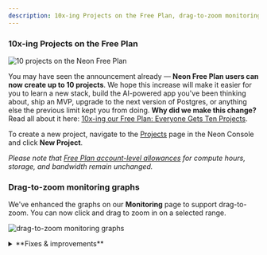 ```yaml
---
description: 10x-ing Projects on the Free Plan, drag-to-zoom monitoring graphs, and more
---
```


### 10x-ing Projects on the Free Plan

![10 projects on the Neon Free Plan](/docs/relnotes/ten_projects.png)

You may have seen the announcement already — **Neon Free Plan users can now create up to 10 projects**. We hope this increase will make it easier for you to learn a new stack, build the AI-powered app you've been thinking about, ship an MVP, upgrade to the next version of Postgres, or anything else the previous limit kept you from doing. **Why did we make this change?** Read all about it here: [10x-ing our Free Plan: Everyone Gets Ten Projects](https://neon.tech/blog/10x-projects-on-free-plan).

To create a new project, navigate to the [Projects](https://console.neon.tech/app/projects) page in the Neon Console and click **New Project**.

_Please note that [Free Plan account-level allowances](https://neon.tech/docs/introduction/plans#free-plan) for compute hours, storage, and bandwidth remain unchanged._

### Drag-to-zoom monitoring graphs

We've enhanced the graphs on our **Monitoring** page to support drag-to-zoom. You can now click and drag to zoom in on a selected range.

![drag-to-zoom monitoring graphs](/docs/relnotes/drag-to-zoom.png)

<details>
<summary>**Fixes & improvements**</summary>

- **Neon CLI update**: We released a new version of the [Neon CLI](https://neon.tech/docs/reference/neon-cli), with the following updates:

  - Fixed an issue with the `login` alias for the [neon auth](/docs/reference/cli-auth) command.
  - Removed the previously deprecated `set-primary` primary subcommand from the [branches](/docs/reference/cli-branches) command. It was replaced by the [set-default](/docs/reference/cli-branches#set-default) subcommand.
  - Removed the previously deprecated `--allow-list` and `--ip-primary-only` options from the [projects update](/docs/reference/cli-projects#update) command. Operations performed by these options are supported by the [ip-allow](/docs/reference/cli-ip-allow) command.
  - Removed the previously deprecated `--primary-only` option from the [ip-allow](/docs/reference/cli-ip-allow) command. It was replaced by the [ip-allow add --protected-only](https://neon.tech/docs/reference/cli-ip-allow#add) option.
  - Updated the [project list](/docs/reference/cli-projects#list) command to output a user-friendly message when there are no projects or shared projects to display.

  To update your Neon CLI installation to the latest version, follow our [CLI upgrade instructions](/docs/reference/cli-install#upgrade).

- **Create Support Ticket modal enhancements**: We've made a few updates to the **Create support ticket** modal in the Neon Console:

  - Added a drop-down menu for selecting a personal account or organization.
  - To help resolve support cases faster, the consent option to allow Neon Support staff to connect to your database is now selected by default. You can leave this option selected or deselect it when opening a support ticket.

- **Organizations and Collaborators update**: When a [project collaborator](/docs/guides/project-collaboration-guide) is added as a member of an [organization](/docs/manage/organizations), they are now automatically removed as a collaborator from projects within that organization to avoid redundancy.

- **Neon Console enhancements**: The table on the [Projects](https://console.neon.tech/app/projects) page in the Neon Console now includes an **Integrations** column that lists your project's integrations. If there are no integrations, an **Add** option takes you to the **Integrations** page where you can view available integrations.

- **Extension update**: Updated the [neon](/docs/extensions/neon) extension to version 1.5 for all Postgres versions to add support for Neon-internal functions and views owned by the Neon system role.

- **Neon API change**: The [Delete a project](https://api-docs.neon.tech/reference/deleteproject) endpoint now returns a `404 Not Found` response instead of a `200 OK` response if the project has already been deleted. This is a potentially breaking change for applications that expect a `200 OK` response for all delete operations, regardless of whether a project was actually deleted.

- **Fixes**:
  - Fixed an issue that prevented deleting a branch with an ephemeral compute endpoint created for performing a schema diff.
  - Fixed an issue where the [GitHub integration](/docs/guides/neon-github-integration) drawer wouldn’t update after changes were made.
  - Fixed an issue in the [GitHub integration](/docs/guides/neon-github-integration) that allowed connecting to the same GitHub repository from different Neon projects, which would overwrite previously configured variables.

</details>

